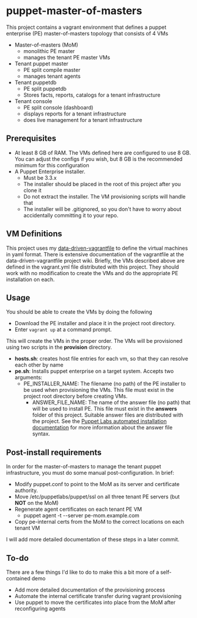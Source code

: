 puppet-master-of-masters
========================

This project contains a vagrant environment that defines a puppet enterprise (PE) master-of-masters topology that consists of 4 VMs

* Master-of-masters (MoM)
    * monolithic PE master
    * manages the tenant PE master VMs
* Tenant puppet master
    * PE split compile master
    * manages tenant agents
* Tenant puppetdb
    * PE split puppetdb
    * Stores facts, reports, catalogs for a tenant infrastructure
* Tenant console
    * PE split console (dashboard)
    * displays reports for a tenant infrastructure
    * does live management for a tenant infrastructure

## Prerequisites

* At least 8 GB of RAM. The VMs defined here are configured to use 8 GB. You can adjust the configs if you wish, but 8 GB is the recommended minimum for this configuration
* A Puppet Enterprise installer.
    * Must be 3.3.x
    * The installer should be placed in the root of this project after you clone it
    * Do not extract the installer. The VM provisioning scripts will handle that
    * The installer will be .gitignored, so you don't have to worry about accidentally committing it to your repo.

## VM Definitions

This project uses my [data-driven-vagrantfile](https://github.com/gsarjeant/data-driven-vagrantfile) to define the virtual machines in yaml format. There is extensive documentation of the vagrantfile at the data-driven-vagrantfile project wiki. Briefly, the VMs described above are defined in the vagrant.yml file distributed with this project. They should work with no modification to create the VMs and do the appropriate PE installation on each.

## Usage

You should be able to create the VMs by doing the following

* Download the PE installer and place it in the project root directory.
* Enter `vagrant up` at a command prompt.

This will create the VMs in the proper order. The VMs will be provisioned using two scripts in the **provision** directory.

* **hosts.sh**: creates host file entries for each vm, so that they can resolve each other by name
* **pe.sh**: Installs puppet enterprise on a target system. Accepts two arguments:
	* PE_INSTALLER_NAME: The filename (no path) of the PE installer to be used when provisioning the VMs. This file must exist in the project root directory before creating VMs.
        * ANSWER_FILE_NAME: The name of the answer file (no path) that will be used to install PE. This file must exist in the **answers** folder of this project. Suitable answer files are distributed with the project. See the [Puppet Labs automated installation documentation](https://docs.puppetlabs.com/pe/latest/install_automated.html) for more information about the answer file syntax.

## Post-install requirements

In order for the master-of-masters to manage the tenant puppet infrastructure, you must do some manual post-configuration. In brief:

* Modify puppet.conf to point to the MoM as its server and certificate authority.
* Move /etc/puppetlabs/puppet/ssl on all three tenant PE servers (but **NOT** on the MoM)
* Regenerate agent certificates on each tenant PE VM
    * puppet agent -t --server pe-mom.example.com
* Copy pe-internal certs from the MoM to the correct locations on each tenant VM

I will add more detailed documentation of these steps in a later commit.

## To-do

There are a few things I'd like to do to make this a bit more of a self-contained demo

* Add more detailed documentation of the provisioning process
* Automate the internal certificate transfer during vagrant provisioning
* Use puppet to move the certificates into place from the MoM after reconfiguring agents
